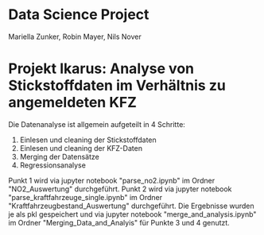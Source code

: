 # Data Science Project
 Mariella Zunker, Robin Mayer, Nils Nover


# Projekt Ikarus: Analyse von Stickstoffdaten im Verhältnis zu angemeldeten KFZ

Die Datenanalyse ist allgemein aufgeteilt in 4 Schritte:

 1. Einlesen und cleaning der Stickstoffdaten 
 2. Einlesen und cleaning der KFZ-Daten
 3. Merging der Datensätze
 4. Regressionsanalyse

Punkt 1 wird via jupyter notebook "parse_no2.ipynb" im Ordner "NO2_Auswertung" durchgeführt.
Punkt 2 wird via jupyter notebook "parse_kraftfahrzeuge_single.ipynb" im Ordner "Kraftfahrzeugbestand_Auswertung" durchgeführt.
Die Ergebnisse wurden je als pkl gespeichert und via jupyter notebook "merge_and_analysis.ipynb" im Ordner "Merging_Data_and_Analyis"
für Punkte 3 und 4 genutzt.
